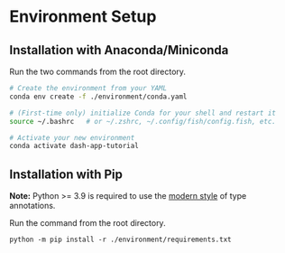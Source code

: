 # Environment Setup

## Installation with Anaconda/Miniconda

Run the two commands from the root directory.

```bash
# Create the environment from your YAML
conda env create -f ./environment/conda.yaml

# (First‑time only) initialize Conda for your shell and restart it
source ~/.bashrc   # or ~/.zshrc, ~/.config/fish/config.fish, etc.

# Activate your new environment
conda activate dash-app-tutorial

```


## Installation with Pip

**Note:** Python >= 3.9 is required to use the [modern style](https://peps.python.org/pep-0585/) of type annotations.

Run the command from the root directory.

```shell
python -m pip install -r ./environment/requirements.txt
```